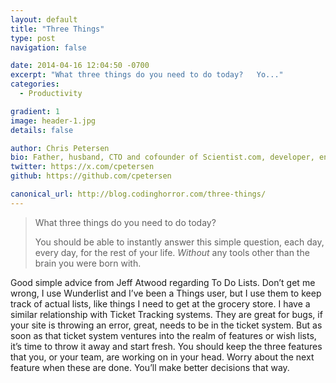 ```yaml
---
layout: default
title: "Three Things"
type: post
navigation: false

date: 2014-04-16 12:04:50 -0700
excerpt: "What three things do you need to do today?   Yo..."
categories:
  - Productivity

gradient: 1
image: header-1.jpg
details: false

author: Chris Petersen
bio: Father, husband, CTO and cofounder of Scientist.com, developer, entrepreneur and technologist.
twitter: https://x.com/cpetersen
github: https://github.com/cpetersen

canonical_url: http://blog.codinghorror.com/three-things/
---
```





 >

 >

 >  What three things do you need to do today?
 >
 >  You should be able to instantly answer this simple question, each day, every day, for the rest of your life. *Without* any tools other than the brain you were born with.

 Good simple advice from Jeff Atwood regarding To Do Lists. Don’t get me wrong, I use Wunderlist and I’ve been a Things user, but I use them to keep track of actual lists, like things I need to get at the grocery store. I have a similar relationship with Ticket Tracking systems. They are great for bugs, if your site is throwing an error, great, needs to be in the ticket system. But as soon as that ticket system ventures into the realm of features or wish lists, it’s time to throw it away and start fresh. You should keep the three features that you, or your team, are working on in your head. Worry about the next feature when these are done. You’ll make better decisions that way.


